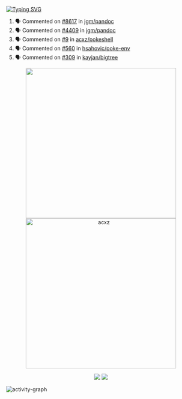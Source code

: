 [![Typing SVG](https://readme-typing-svg.herokuapp.com?size=16&color=AFFFA3&multiline=true&height=75&lines=contributing+to+robotics%2Fae%2Fml%2Fgpu;packaging+it+for+archlinux;ricer)](https://git.io/typing-svg)

<!--START_SECTION:activity-->
1. 🗣 Commented on [#8617](https://github.com/jgm/pandoc/pull/8617#issuecomment-2495503197) in [jgm/pandoc](https://github.com/jgm/pandoc)
2. 🗣 Commented on [#4409](https://github.com/jgm/pandoc/issues/4409#issuecomment-2495389040) in [jgm/pandoc](https://github.com/jgm/pandoc)
3. 🗣 Commented on [#9](https://github.com/acxz/pokeshell/issues/9#issuecomment-2491469331) in [acxz/pokeshell](https://github.com/acxz/pokeshell)
4. 🗣 Commented on [#560](https://github.com/hsahovic/poke-env/issues/560#issuecomment-2490279381) in [hsahovic/poke-env](https://github.com/hsahovic/poke-env)
5. 🗣 Commented on [#309](https://github.com/kayjan/bigtree/issues/309#issuecomment-2468860379) in [kayjan/bigtree](https://github.com/kayjan/bigtree)
<!--END_SECTION:activity-->

<p align="center">
  <img width="400em" src=https://github-readme-stats.vercel.app/api?username=acxz&include_all_commits=true&show_icons=true />
  <img width="400em" src="https://github-readme-streak-stats.herokuapp.com/?user=acxz&" alt="acxz" />
</p>

<p align="center">
  <img src=https://github-readme-stats.vercel.app/api/top-langs/?username=acxz&layout=compact />
  <img src=https://github-profile-trophy.vercel.app/?username=acxz&row=2&column=4 />
</p>

![activity-graph](https://github-readme-activity-graph.vercel.app/graph?username=acxz&bg_color=053c4a&color=ffffff&line=76c533&point=8f2fe1&area=true&hide_border=true&hide_title=true)

